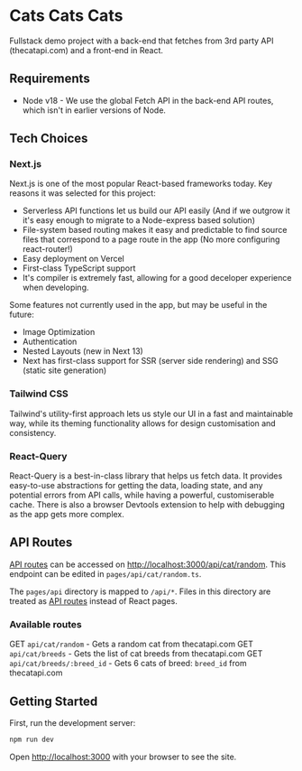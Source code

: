 # Cats Cats Cats

Fullstack demo project with a back-end that fetches from 3rd party API (thecatapi.com) and a front-end in React.

## Requirements

- Node v18 - We use the global Fetch API in the back-end API routes, which isn't in earlier versions of Node.

## Tech Choices

### Next.js

Next.js is one of the most popular React-based frameworks today. Key reasons it was selected for this project:

- Serverless API functions let us build our API easily (And if we outgrow it it's easy enough to migrate to a Node-express based solution)
- File-system based routing makes it easy and predictable to find source files that correspond to a page route in the app (No more configuring react-router!)
- Easy deployment on Vercel
- First-class TypeScript support
- It's compiler is extremely fast, allowing for a good deceloper experience when developing.

Some features not currently used in the app, but may be useful in the future:

- Image Optimization
- Authentication
- Nested Layouts (new in Next 13)
- Next has first-class support for SSR (server side rendering) and SSG (static site generation)

### Tailwind CSS

Tailwind's utility-first approach lets us style our UI in a fast and maintainable way, while its theming functionality allows for design customisation and consistency.

### React-Query

React-Query is a best-in-class library that helps us fetch data. It provides easy-to-use abstractions for getting the data, loading state, and any potential errors from API calls, while having a powerful, customiserable cache. There is also a browser Devtools extension to help with debugging as the app gets more complex.

## API Routes

[API routes](https://nextjs.org/docs/api-routes/introduction) can be accessed on [http://localhost:3000/api/cat/random](http://localhost:3000/api/cat/random). This endpoint can be edited in `pages/api/cat/random.ts`.

The `pages/api` directory is mapped to `/api/*`. Files in this directory are treated as [API routes](https://nextjs.org/docs/api-routes/introduction) instead of React pages.

### Available routes

GET `api/cat/random` - Gets a random cat from thecatapi.com
GET `api/cat/breeds` - Gets the list of cat breeds from thecatapi.com
GET `api/cat/breeds/:breed_id` - Gets 6 cats of breed: `breed_id` from thecatapi.com

## Getting Started

First, run the development server:

```bash
npm run dev
```

Open [http://localhost:3000](http://localhost:3000) with your browser to see the site.
